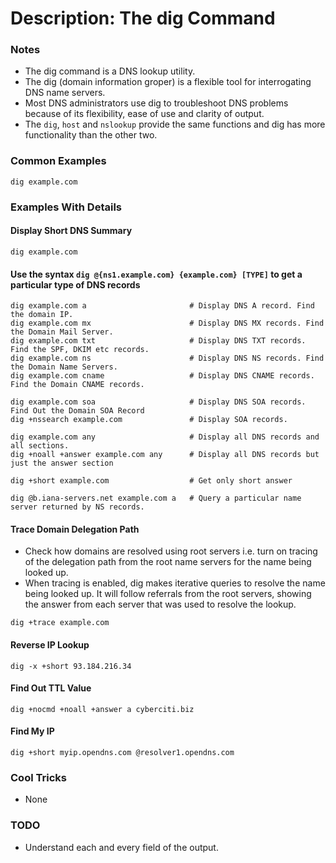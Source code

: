 # Description: The dig Command

### Notes
* The dig command is a DNS lookup utility.
* The dig (domain information groper) is a flexible tool for interrogating DNS name servers.
* Most DNS administrators use dig to troubleshoot DNS problems because of its flexibility, ease of use and clarity of 
  output. 
* The `dig`, `host` and `nslookup` provide the same functions and dig has more functionality than the other two. 

### Common Examples
```shell
dig example.com
```

### Examples With Details
#### Display Short DNS Summary
```shell                                # Display DNS Summary Record.
dig example.com
```

#### Use the syntax `dig @{ns1.example.com} {example.com} [TYPE]` to get a particular type of DNS records
```shell
dig example.com a                       # Display DNS A record. Find the domain IP.
dig example.com mx                      # Display DNS MX records. Find the Domain Mail Server.
dig example.com txt                     # Display DNS TXT records. Find the SPF, DKIM etc records.
dig example.com ns                      # Display DNS NS records. Find the Domain Name Servers.
dig example.com cname                   # Display DNS CNAME records. Find the Domain CNAME records.

dig example.com soa                     # Display DNS SOA records. Find Out the Domain SOA Record
dig +nssearch example.com               # Display SOA records.

dig example.com any                     # Display all DNS records and all sections.
dig +noall +answer example.com any      # Display all DNS records but just the answer section

dig +short example.com                  # Get only short answer

dig @b.iana-servers.net example.com a   # Query a particular name server returned by NS records.
```

#### Trace Domain Delegation Path
* Check how domains are resolved using root servers i.e. turn on tracing of the delegation path from the root name 
  servers for the name being looked up. 
* When tracing is enabled, dig makes iterative queries to resolve the name being looked up. It will follow referrals 
  from the root servers, showing the answer from each server that was used to resolve the lookup.
```shell
dig +trace example.com
```

#### Reverse IP Lookup
```shell
dig -x +short 93.184.216.34 
```

#### Find Out TTL Value
```shell
dig +nocmd +noall +answer a cyberciti.biz
```

#### Find My IP
```shell
dig +short myip.opendns.com @resolver1.opendns.com
```

### Cool Tricks
* None

### TODO
* Understand each and every field of the output.